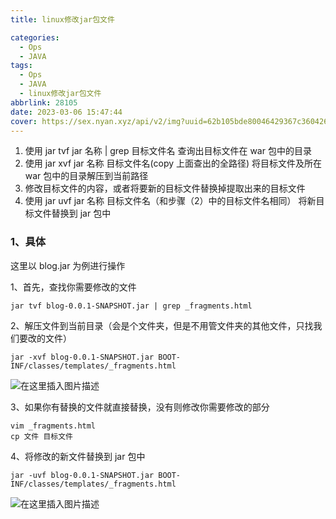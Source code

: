 ```yaml
---
title: linux修改jar包文件

categories:
  - Ops
  - JAVA
tags:
  - Ops
  - JAVA
  - linux修改jar包文件
abbrlink: 28105
date: 2023-03-06 15:47:44
cover: https://sex.nyan.xyz/api/v2/img?uuid=62b105bde80046429367c3604262e906
---
```


1.  使用 jar tvf jar 名称 | grep 目标文件名 查询出目标文件在 war 包中的目录
2.  使用 jar xvf jar 名称 目标文件名(copy 上面查出的全路径) 将目标文件及所在 war 包中的目录解压到当前路径
3.  修改目标文件的内容，或者将要新的目标文件替换掉提取出来的目标文件
4.  使用 jar uvf jar 名称 目标文件名（和步骤（2）中的目标文件名相同） 将新目标文件替换到 jar 包中

### 1、具体

这里以 blog.jar 为例进行操作

1、首先，查找你需要修改的文件

```none
jar tvf blog-0.0.1-SNAPSHOT.jar | grep _fragments.html
```

2、解压文件到当前目录（会是个文件夹，但是不用管文件夹的其他文件，只找我们要改的文件）

```none
jar -xvf blog-0.0.1-SNAPSHOT.jar BOOT-INF/classes/templates/_fragments.html
```

![在这里插入图片描述](https://img-blog.csdnimg.cn/14d118a7e11c40d9a0b88aff09ffee04.png)

3、如果你有替换的文件就直接替换，没有则修改你需要修改的部分

```none
vim _fragments.html
cp 文件 目标文件
```

4、将修改的新文件替换到 jar 包中

```none
jar -uvf blog-0.0.1-SNAPSHOT.jar BOOT-INF/classes/templates/_fragments.html
```

![在这里插入图片描述](https://img-blog.csdnimg.cn/66bc44fe8ddd4799bf0e089af5676142.png)